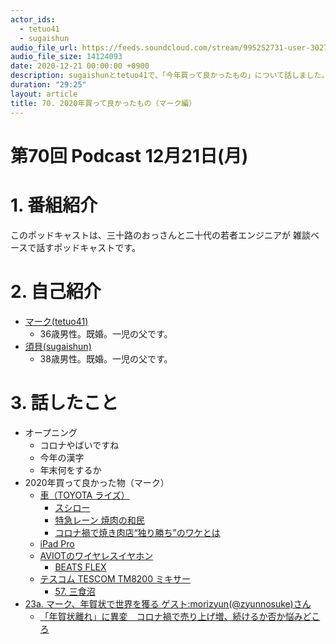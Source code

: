 ```yaml
---
actor_ids:
  - tetuo41
  - sugaishun
audio_file_url: https://feeds.soundcloud.com/stream/995252731-user-302747142-yarukinai-70-2020-12-21.mp3
audio_file_size: 14124093
date: 2020-12-21 00:00:00 +0900
description: sugaishunとtetuo41で、「今年買って良かったもの」について話しました。
duration: "29:25"
layout: article
title: 70. 2020年買って良かったもの（マーク編）
---
```


# 第70回 Podcast 12月21日(月)

# 1. 番組紹介
  このポッドキャストは、三十路のおっさんと二十代の若者エンジニアが
  雑談ベースで話すポッドキャストです。

# 2. 自己紹介
- [マーク(tetuo41)](https://twitter.com/tetuo41)
  - 36歳男性。既婚。一児の父です。
- [須貝(sugaishun)](https://twitter.com/sugaishun)
  - 38歳男性。既婚。一児の父です。

# 3. 話したこと
- オープニング
  - コロナやばいですね
  - 今年の漢字
  - 年末何をするか
- 2020年買って良かった物（マーク）
  - [車（TOYOTA ライズ）](https://toyota.jp/raize/)
    - [スシロー](https://www.akindo-sushiro.co.jp/)
    - [特急レーン 焼肉の和民](https://yakiniku.watamishopsearch.jp/)
    - [コロナ禍で焼き肉店“独り勝ち”のワケとは](https://www.news24.jp/articles/2020/12/17/07788086.html)
  - [iPad Pro](https://www.apple.com/ipad-pro/)
  - [AVIOTのワイヤレスイヤホン](https://aviot.jp/collaboration/te-d01gv-na/)
    - [BEATS FLEX](https://www.beatsbydre.com/jp/earphones/beats-flex)
  - [テスコム TESCOM TM8200 ミキサー](https://www.yodobashi.com/product/100000001003055311/)
    - [57. 三食沼](https://yarukinai.fm/episode/57)
- [23a. マーク、年賀状で世界を獲る ゲスト:morizyun(@zyunnosuke)さん](https://yarukinai.fm/episode/23a)
  - [「年賀状離れ」に異変　コロナ禍で売り上げ増、続けるか否か悩みどころ](https://news.goo.ne.jp/article/moneypost/life/moneypost-736579.html)
